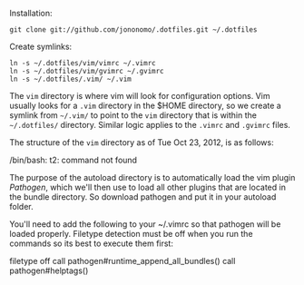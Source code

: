 Installation:

    git clone git://github.com/jononomo/.dotfiles.git ~/.dotfiles

Create symlinks:

    ln -s ~/.dotfiles/vim/vimrc ~/.vimrc
    ln -s ~/.dotfiles/vim/gvimrc ~/.gvimrc
    ln -s ~/.dotfiles/.vim/ ~/.vim

The `vim` directory is where vim will look for configuration options.  Vim usually
looks for a `.vim` directory in the $HOME directory, so we create a symlink from
`~/.vim/` to point to the `vim` directory that is within the `~/.dotfiles/`
directory.  Similar logic applies to the `.vimrc` and `.gvimrc` files.

The structure of the `vim` directory as of Tue Oct 23, 2012, is as follows:


/bin/bash: t2: command not found



The purpose of the autoload directory is to automatically load the vim plugin
*Pathogen*, which we'll then use to load all other plugins that are located in the
bundle directory. So download pathogen and put it in your autoload folder.


You'll need to add the following to your ~/.vimrc so that pathogen will be loaded
properly. Filetype detection must be off when you run the commands so its best to
execute them first:

filetype off
call pathogen#runtime_append_all_bundles()
call pathogen#helptags()

